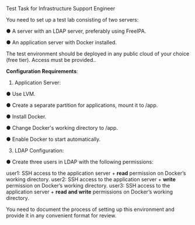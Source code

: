 Test Task for Infrastructure Support Engineer

You need to set up a test lab consisting of two servers:

● A server with an LDAP server, preferably using FreeIPA.

● An application server with Docker installed.

The test environment should be deployed in any public cloud of your choice (free tier). Access must be provided..

**Configuration Requirements**:
1. Application Server:
   
● Use LVM.

● Create a separate partition for applications, mount it to /app.

● Install Docker.

● Change Docker's working directory to /app.

● Enable Docker to start automatically.


3. LDAP Configuration:
   
● Create three users in LDAP with the following permissions:

user1: SSH access to the application server + **read** permission on Docker’s working directory.
user2: SSH access to the application server + **write** permission on Docker’s working directory.
user3: SSH access to the application server + **read and write** permissions on Docker’s working directory.

You need to document the process of setting up this environment and provide it in any convenient format for review.
